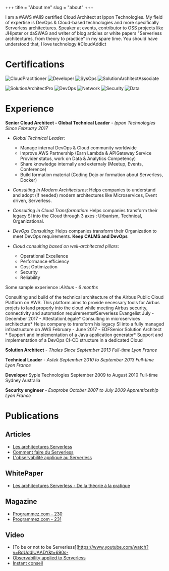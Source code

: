 +++
title = "About me"
slug = "about"
+++

I am a #AWS #All9 certified Cloud Architect at Ippon Technologies. My field of expertise is DevOps & Cloud-based technologies and more specifically Serverless architectures. Speaker at events, contributor to OSS projects like JHipster or daSWAG and writer of blog articles or white papers "Serverless architectures, from theory to practice" in my spare time. You should have understood that, I love technology #CloudAddict

# Certifications

![CloudPractitioner](/images/aws-cloud-practitioner.png)
![Developer](/images/aws-developer.png)
![SysOps](/images/aws-sysops-administrator.png)
![SolutionArchitectAssociate](/images/aws-solutions-architect-associate.png)

![SolutionArchitectPro](/images/aws-solutions-architect-profesionnal.png)
![DevOps](/images/aws-devops-engineer.png)
![Network](/images/aws-advanced-networking.png)
![Security](/images/aws-security.png)
![Data](/images/aws-big-data.png)

# Experience

**Senior Cloud Architect - Global Technical Leader** - *Ippon Technologies Since February 2017*

- *Global Technical Leader*:
  - Manage internal DevOps & Cloud community worldwide
  - Improve AWS Partnership (Earn Lambda & APIGateway Service Provider status, work on Data & Analytics Competency)
  - Share knowledge internally and externaly (Meetup, Events, Conference)
  - Build formation material (Coding Dojo or formation about Serverless, Docker)
- *Consulting in Modern Architectures*: Helps companies to understand and adopt (if needed) modern architectures like Microservices, Event driven, Serverless.

- *Consulting in Cloud Transformation*: Helps companies transform their legacy SI into the Cloud through 3 axes : Urbanism, Technical, Organizational.

- *DevOps Consulting*: Helps companies transform their Organization to meet DevOps requirements.
**Keep CALMS and DevOps**

- *Cloud consulting based on well-architected pillars*:
  - Operational Excellence
  - Performance efficiency
  - Cost Optimization
  - Security
  - Reliability

Some sample experience :*Airbus - 6 months*

Consulting and build of the technical architecture of the Airbus Public Cloud Platform on AWS. This platform aims to provide necessary tools for Airbus projets to land properly into the cloud while meeting Airbus security, connectivity and automation requirements#Serverless Evangelist
July - December 2017 - AttestationLégale* Consulting in microservices architecture* Helps company to transform his legacy SI into a fully managed infrastructure on AWS
February - June 2017 - EDFSenior Solution Architect * Support and implementation of a Java application generator* Support and implementation of a DevOps CI-CD structure in a dedicated Cloud

**Solution Architect** - *Thales Since September 2013  Full-time Lyon France*

**Technical Leader** - *Astek September 2010 to September 2013  Full-time Lyon France*

**Developer**
Syple Technologies September 2009 to August 2010  Full-time Sydney Australia

**Security engineer** - *Exaprobe October 2007 to July 2009  Apprenticeship Lyon France*

# Publications

## Articles
- [Les architectures Serverless](https://blog.ippon.fr/2017/06/09/les-architectures-serverless/)
- [Comment faire du Serverless](https://blog.ippon.fr/2017/10/10/how-to-do-serverless/)
- [L'observabilité appliqué au Serverless](https://blog.ippon.fr/2019/05/07/lobservabilite-applique-au-serverless/)

## WhitePaper
- [Les architectures Serverless - De la théorie à la pratique](https://fr.ippon.tech/architecture-serverless-de-la-theorie-a-la-pratique-mai-2019/)

## Magazine
- [Programmez.com - 230](https://www.programmez.com/magazine/article/architecture-serverless-de-la-theorie-la-pratique)
- [Programmez.com - 231](https://www.programmez.com/magazine/article/lobservabilite-appliquee-au-serverless)

## Video
- [To be or not to be Serverless](https://www.youtube.com/watch?v=BdUddlUAADY&t=690s-
- [Observability applied to Serverless](https://www.youtube.com/watch?v=L4YHSv-5OlM)
- [Instant conseil](https://www.youtube.com/watch?v=HjhxW7sYD88)
